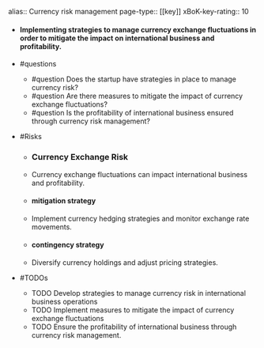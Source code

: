 alias:: Currency risk management
page-type:: [[key]]
xBoK-key-rating:: 10
- #### Implementing strategies to manage currency exchange fluctuations in order to mitigate the impact on international business and profitability.
- #questions
  - #question Does the startup have strategies in place to manage currency risk?
  - #question Are there measures to mitigate the impact of currency exchange fluctuations?
  - #question Is the profitability of international business ensured through currency risk management?
- #Risks

  - ### Currency Exchange Risk
  - Currency exchange fluctuations can impact international business and profitability.
  - #### mitigation strategy
  - Implement currency hedging strategies and monitor exchange rate movements.
  - #### contingency strategy
  - Diversify currency holdings and adjust pricing strategies.
- #TODOs
  - TODO Develop strategies to manage currency risk in international business operations
  - TODO  Implement measures to mitigate the impact of currency exchange fluctuations
  - TODO  Ensure the profitability of international business through currency risk management.


